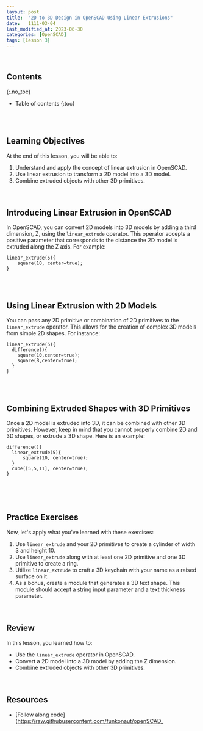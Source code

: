 ```yaml
---
layout: post
title:  "2D to 3D Design in OpenSCAD Using Linear Extrusions"
date:   1111-03-04
last_modified_at: 2023-06-30
categories: [OpenSCAD]
tags: [Lesson 3]
---
```


<br>

## Contents
{:.no_toc}
* Table of contents
{:toc}

<br><br>

## Learning Objectives
At the end of this lesson, you will be able to:
1. Understand and apply the concept of linear extrusion in OpenSCAD.
2. Use linear extrusion to transform a 2D model into a 3D model.
3. Combine extruded objects with other 3D primitives.
<br><br><br>

## Introducing Linear Extrusion in OpenSCAD
In OpenSCAD, you can convert 2D models into 3D models by adding a third dimension, Z, using the `linear_extrude` operator. This operator accepts a positive parameter that corresponds to the distance the 2D model is extruded along the Z axis. For example:

```OpenSCAD
linear_extrude(5){
    square(10, center=true);
}
```
<br><br>

## Using Linear Extrusion with 2D Models
You can pass any 2D primitive or combination of 2D primitives to the `linear_extrude` operator. This allows for the creation of complex 3D models from simple 2D shapes. For instance:

```OpenSCAD
linear_extrude(5){
  difference(){
    square(10,center=true);
    square(8,center=true);
  }
}
```
<br><br>

## Combining Extruded Shapes with 3D Primitives
Once a 2D model is extruded into 3D, it can be combined with other 3D primitives. However, keep in mind that you cannot properly combine 2D and 3D shapes, or extrude a 3D shape. Here is an example:

```OpenSCAD
difference(){
  linear_extrude(5){
      square(10, center=true);
  }
  cube([5,5,11], center=true);
}
```
<br><br><br>

## Practice Exercises
Now, let's apply what you've learned with these exercises:

1. Use `linear_extrude` and your 2D primitives to create a cylinder of width 3 and height 10.
2. Use `linear_extrude` along with at least one 2D primitive and one 3D primitive to create a ring.
3. Utilize `linear_extrude` to craft a 3D keychain with your name as a raised surface on it.
4. As a bonus, create a module that generates a 3D text shape. This module should accept a string input parameter and a text thickness parameter.
<br><br><br>

## Review
In this lesson, you learned how to:
- Use the `linear_extrude` operator in OpenSCAD.
- Convert a 2D model into a 3D model by adding the Z dimension.
- Combine extruded objects with other 3D primitives.
<br><br><br>

## Resources
- [Follow along code](https://raw.githubusercontent.com/funkonaut/openSCAD_